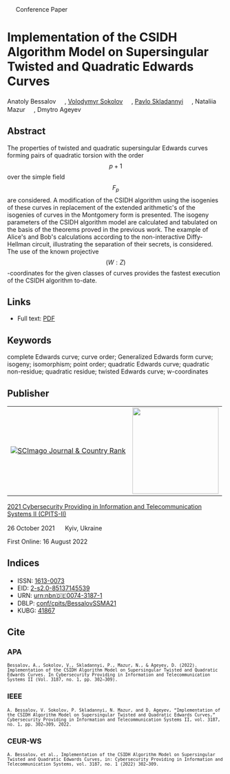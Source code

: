 <script src="https://polyfill.io/v3/polyfill.min.js?features=es6"></script>
<script id="MathJax-script" async
  src="https://cdn.jsdelivr.net/npm/mathjax@3/es5/tex-mml-chtml.js">
</script>

<img src="/icons/unlock.svg" width="16" height="16"> Conference Paper

# Implementation of the CSIDH Algorithm Model on Supersingular Twisted and Quadratic Edwards Curves

Anatoly Bessalov <a href="https://orcid.org/0000-0002-6967-5001" target="_blank"><img src="/icons/orcid.svg" width="16" height="16"></a>,
<a href="https://volodymyr-sokolov.github.io/">Volodymyr Sokolov</a> <a href="https://orcid.org/0000-0002-9349-7946" target="_blank"><img src="/icons/orcid.svg" width="16" height="16"></a>,
<a href="/">Pavlo Skladannyi</a> <a href="https://orcid.org/0000-0002-7775-6039" target="_blank"><img src="/icons/orcid.svg" width="16" height="16"></a>,
Nataliia Mazur <a href="https://orcid.org/0000-0001-7671-8287" target="_blank"><img src="/icons/orcid.svg" width="16" height="16"></a>,
Dmytro Ageyev <a href="https://orcid.org/0000-0002-2686-3854" target="_blank"><img src="/icons/orcid.svg" width="16" height="16"></a>

## Abstract

The properties of twisted and quadratic supersingular Edwards curves forming pairs of quadratic torsion with the order $$p + 1$$ over the simple field $$F_p$$ are considered. A modification of the CSIDH algorithm using the isogenies of these curves in replacement of the extended arithmetic's of the isogenies of curves in the Montgomery form is presented. The isogeny parameters of the CSIDH algorithm model are calculated and tabulated on the basis of the theorems proved in the previous work. The example of Alice's and Bob's calculations according to the non-interactive Diffy-Hellman circuit, illustrating the separation of their secrets, is considered. The use of the known projective $$(W:Z)$$-coordinates for the given classes of curves provides the fastest execution of the CSIDH algorithm to-date.

## Links

* Full text: [PDF](http://ceur-ws.org/Vol-3187/short10.pdf)

## Keywords

complete Edwards curve; curve order; Generalized Edwards form curve; isogeny; isomorphism; point order; quadratic Edwards curve; quadratic non-residue; quadratic residue; twisted Edwards curve; w-coordinates

## Publisher

<table>
<tr>
<td>
<a href="https://www.scimagojr.com/journalsearch.php?q=21100218356&amp;tip=sid&amp;exact=no" title="SCImago Journal &amp; Country Rank"><img border="0" src="https://corsproxy.io/?https://www.scimagojr.com/journal_img.php?id=21100218356" alt="SCImago Journal &amp; Country Rank"  /></a>
</td>
<td style="text-align: left;">
<a href="https://cpits.kubg.edu.ua/"><img src="/icons/cpits.svg" width="200"></a>
</td>
</tr>
</table>

[2021 Cybersecurity Providing in Information and Telecommunication Systems II (CPITS-II)](http://ceur-ws.org/Vol-3187/)

26 October 2021 <img src="/icons/location-pin.svg" width="16" height="16"> Kyiv, Ukraine

First Online: 16 August 2022

## Indices

* ISSN: [1613-0073](https://portal.issn.org/resource/ISSN/1613-0073) <img src="/icons/online.svg" width="16" height="16">
* EID: [2-s2.0-85137145539](http://www.scopus.com/record/display.url?origin=inward&eid=2-s2.0-85137145539)
* URN: [urn:nbn:de:0074-3187-1](https://nbn-resolving.org/xml/urn:nbn:de:0074-3187-1)
* DBLP: [conf/cpits/BessalovSSMA21](https://dblp.org/rec/conf/cpits/BessalovSSMA21)
* KUBG: [41867](http://elibrary.kubg.edu.ua/id/eprint/41867/)

## Cite

### APA

<small>`Bessalov, A., Sokolov, V., Skladannyi, P., Mazur, N., & Ageyev, D. (2022). Implementation of the CSIDH Algorithm Model on Supersingular Twisted and Quadratic Edwards Curves. In Cybersecurity Providing in Information and Telecommunication Systems II (Vol. 3187, no. 1, pp. 302–309).`</small>

### IEEE

<small>`A. Bessalov, V. Sokolov, P. Skladannyi, N. Mazur, and D. Ageyev, “Implementation of the CSIDH Algorithm Model on Supersingular Twisted and Quadratic Edwards Curves,” Cybersecurity Providing in Information and Telecommunication Systems II, vol. 3187, no. 1, pp. 302–309, 2022.`</small>

### CEUR-WS

<small>`A. Bessalov, et al., Implementation of the CSIDH Algorithm Model on Supersingular Twisted and Quadratic Edwards Curves, in: Cybersecurity Providing in Information and Telecommunication Systems, vol. 3187, no. 1 (2022) 302–309.`</small>